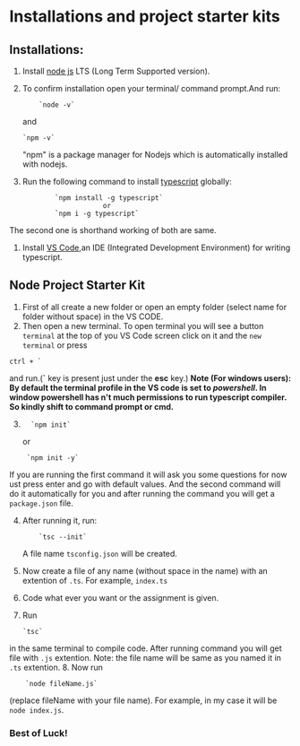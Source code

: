 # Installations and project starter kits

## Installations:

1.  Install [node js](https://nodejs.org/en/download) LTS (Long Term Supported version).
2.  To confirm installation open your terminal/ command prompt.And run:

            `node -v`

    and

        `npm -v`

    "npm" is a package manager for Nodejs which is automatically installed with nodejs.

3.  Run the following command to install [typescript](https://www.typescriptlang.org/play) globally:

                `npm install -g typescript`
                            or
                `npm i -g typescript`

The second one is shorthand working of both are same.

1.  Install [VS Code](https://code.visualstudio.com/),an IDE (Integrated Development Environment) for writing typescript.

## Node Project Starter Kit

1. First of all create a new folder or open an empty folder (select name for folder without space) in the VS CODE.
2. Then open a new terminal. To open terminal you will see a button `terminal` at the top of you VS Code screen click on it and the `new terminal` or press

```shell
ctrl + `
```

and run.(**`** key is present just under the **esc** key.)
**Note (For windows users): By default the terminal profile in the VS code is set to _powershell_. In window powershell has n't much permissions to run typescript compiler. So kindly shift to command prompt or cmd.**

3.       `npm init`

    or

        `npm init -y`

If you are running the first command it will ask you some questions for now ust press enter and go with default values. And the second command will do it automatically for you and after running the command you will get a `package.json` file.

4.  After running it, run:

            `tsc --init`

    A file name `tsconfig.json` will be created.

5.  Now create a file of any name (without space in the name) with an extention of `.ts`. For example, `index.ts`

6.  Code what ever you want or the assignment is given.
7.  Run

        `tsc`

in the same terminal to compile code. After running command you will get file with `.js` extention. Note: the file name will be same as you named it in `.ts` extention. 8. Now run

        `node fileName.js`

(replace fileName with your file name). For example, in my case it will be `node index.js`.

### Best of Luck!
